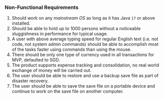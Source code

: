 ### Non-Functional Requirements

1.  Should work on any _mainstream OS_ as long as it has Java `17` or above installed.
2.  Should be able to hold up to 1000 persons without a noticeable sluggishness in performance for typical usage.
3.  A user with above average typing speed for regular English text (i.e. not code, not system admin commands) should
    be able to accomplish most of the tasks faster using commands than using the mouse.
4.  There should be only one type of currency used in all transactions for MVP, defaulted to SGD.
5.  The product supports expense tracking and consolidation, no real world exchange of money will be carried out. 
6.  The user should be able to restore and use a backup save file as part of disaster recovery. 
7.  The user should be able to save the save file on a portable device and continue to work on the save file on 
    another computer.
